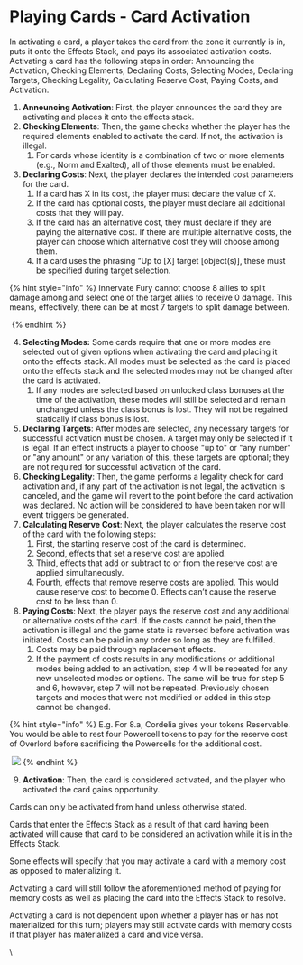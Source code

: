 # Playing Cards - Card Activation

In activating a card, a player takes the card from the zone it currently is in, puts it onto the Effects Stack, and pays its associated activation costs. Activating a card has the following steps in order: Announcing the Activation, Checking Elements, Declaring Costs, Selecting Modes, Declaring Targets, Checking Legality, Calculating Reserve Cost, Paying Costs, and Activation.

1. **Announcing Activation**: First, the player announces the card they are activating and places it onto the effects stack.
2. **Checking Elements**: Then, the game checks whether the player has the required elements enabled to activate the card. If not, the activation is illegal.
   1. For cards whose identity is a combination of two or more elements (e.g., Norm and Exalted), all of those elements must be enabled.
3. **Declaring Costs**: Next, the player declares the intended cost parameters for the card.
   1. If a card has X in its cost, the player must declare the value of X.
   2. If the card has optional costs, the player must declare all additional costs that they will pay.
   3. If the card has an alternative cost, they must declare if they are paying the alternative cost. If there are multiple alternative costs, the player can choose which alternative cost they will choose among them.
   4. If a card uses the phrasing “Up to \[X] target \[object(s)], these must be specified during target selection.

{% hint style="info" %}
Innervate Fury cannot choose 8 allies to split damage among and select one of the target allies to receive 0 damage. This means, effectively, there can be at most 7 targets to split damage between.

<img src="https://ga-index-public.s3.us-west-2.amazonaws.com/cards/innervate-fury-ftc.jpg" alt="" data-size="original">
{% endhint %}



4. **Selecting Modes:** Some cards require that one or more modes are selected out of given options when activating the card and placing it onto the effects stack. All modes must be selected as the card is placed onto the effects stack and the selected modes may not be changed after the card is activated.
   1. If any modes are selected based on unlocked class bonuses at the time of the activation, these modes will still be selected and remain unchanged unless the class bonus is lost. They will not be regained statically if class bonus is lost.
5. **Declaring Targets**: After modes are selected, any necessary targets for successful activation must be chosen. A target may only be selected if it is legal. If an effect instructs a player to choose "up to" or "any number" or "any amount" or any variation of this, these targets are optional; they are not required for successful activation of the card.
6. **Checking Legality**: Then, the game performs a legality check for card activation and, if any part of the activation is not legal, the activation is canceled, and the game will revert to the point before the card activation was declared. No action will be considered to have been taken nor will event triggers be generated.
7. **Calculating Reserve Cost**: Next, the player calculates the reserve cost of the card with the following steps:
   1. First, the starting reserve cost of the card is determined.
   2. Second, effects that set a reserve cost are applied.
   3. Third, effects that add or subtract to or from the reserve cost are applied simultaneously.
   4. Fourth, effects that remove reserve costs are applied. This would cause reserve cost to become 0. Effects can’t cause the reserve cost to be less than 0.
8. **Paying Costs**: Next, the player pays the reserve cost and any additional or alternative costs of the card. If the costs cannot be paid, then the activation is illegal and the game state is reversed before activation was initiated. Costs can be paid in any order so long as they are fulfilled.
   1. Costs may be paid through replacement effects.
   2. If the payment of costs results in any modifications or additional modes being added to an activation, step 4 will be repeated for any new unselected modes or options. The same will be true for step 5 and 6, however, step 7 will not be repeated. Previously chosen targets and modes that were not modified or added in this step cannot be changed.

{% hint style="info" %}
E.g. For 8.a, Cordelia gives your tokens Reservable. You would be able to rest four Powercell tokens to pay for the reserve cost of Overlord before sacrificing the Powercells for the additional cost.

<img src="https://ga-index-public.s3.us-west-2.amazonaws.com/cards/overlord-mk-iii-mrc.jpg" alt="" data-size="original"> ![](https://ga-index-public.s3.us-west-2.amazonaws.com/cards/cordelia-aurous-kaiser-mrc.jpg)
{% endhint %}

9. **Activation**: Then, the card is considered activated, and the player who activated the card gains opportunity.

Cards can only be activated from hand unless otherwise stated.

Cards that enter the Effects Stack as a result of that card having been activated will cause that card to be considered an activation while it is in the Effects Stack.

Some effects will specify that you may activate a card with a memory cost as opposed to materializing it.&#x20;

Activating a card will still follow the aforementioned method of paying for memory costs as well as placing the card into the Effects Stack to resolve.

Activating a card is not dependent upon whether a player has or has not materialized for this turn; players may still activate cards with memory costs if that player has materialized a card and vice versa.

\
